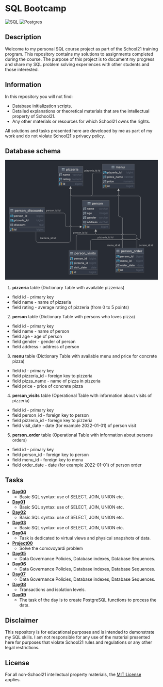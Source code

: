# SQL Bootcamp
![SQL](https://img.shields.io/badge/SQL-white?style=for-the-badge&logo=databricks)
![Postgres](https://img.shields.io/badge/postgres-%23316192.svg?style=for-the-badge&logo=postgresql&logoColor=white)

## Description

Welcome to my personal SQL course project as part of the School21 training program. This repository contains my solutions to assignments completed during the course. The purpose of this project is to document my progress and share my SQL problem solving experiences with other students and those interested.

## Information

In this repository you will not find:
- Database initialization scripts.
- Detailed explanations or theoretical materials that are the intellectual property of School21.
- Any other materials or resources for which School21 owns the rights.

All solutions and tasks presented here are developed by me as part of my work and do not violate School21's privacy policy.

## Database schema

![Database](img/DB.png)

1. **pizzeria** table (Dictionary Table with available pizzerias)
- field id - primary key
- field name - name of pizzeria
- field rating - average rating of pizzeria (from 0 to 5 points)
2. **person** table (Dictionary Table with persons who loves pizza)
- field id - primary key
- field name - name of person
- field age - age of person
- field gender - gender of person
- field address - address of person
3. **menu** table (Dictionary Table with available menu and price for concrete pizza)
- field id - primary key
- field pizzeria_id - foreign key to pizzeria
- field pizza_name - name of pizza in pizzeria
- field price - price of concrete pizza
4. **person_visits** table (Operational Table with information about visits of pizzeria)
- field id - primary key
- field person_id - foreign key to person
- field pizzeria_id - foreign key to pizzeria
- field visit_date - date (for example 2022-01-01) of person visit 
5. **person_order** table (Operational Table with information about persons orders)
- field id - primary key
- field person_id - foreign key to person
- field menu_id - foreign key to menu
- field order_date - date (for example 2022-01-01) of person order 

## Tasks

- [**Day00**](src/Day00/)
  - Basic SQL syntax: use of SELECT, JOIN, UNION etc.
- [**Day01**](src/Day01/)
  - Basic SQL syntax: use of SELECT, JOIN, UNION etc.
- [**Day02**](src/Day02/)
  - Basic SQL syntax: use of SELECT, JOIN, UNION etc.
- [**Day03**](src/Day03/)
  - Basic SQL syntax: use of SELECT, JOIN, UNION etc.
- [**Day04**](src/Day04/)
  - Task is dedicated to virtual views and physical snapshots of data.
- [**Project00**](src/Project00/)
  - Solve the comovoyardi problem 
- [**Day05**](src/Day05/)
  - Data Governance Policies, Database indexes, Database Sequences.
- [**Day06**](src/Day06/)
  - Data Governance Policies, Database indexes, Database Sequences.
- [**Day07**](src/Day07/)
  - Data Governance Policies, Database indexes, Database Sequences.
- [**Day08**](src/Day08/)
  - Transactions and isolation levels.
- [**Day09**](src/Day09/)
  - The task of the day is to create PostgreSQL functions to process the data.

## Disclaimer

This repository is for educational purposes and is intended to demonstrate my SQL skills. I am not responsible for any use of the material presented here for purposes that violate School21 rules and regulations or any other legal restrictions.

## License

For all non-School21 intellectual property materials, the [MIT License](LICENSE) applies.